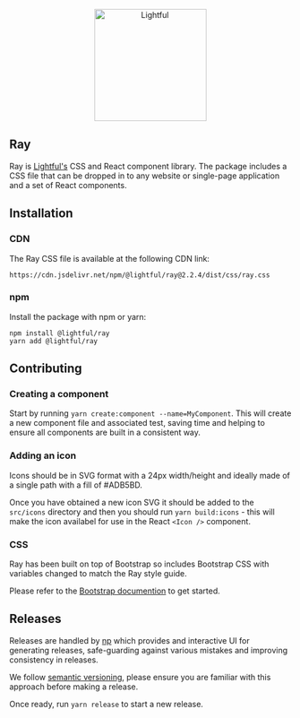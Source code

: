 <p align="center">
  <a href="https://lightful.com">
    <img src="https://assets.lightful.com/platform/brand/logo_purple.png" alt="Lightful" width="200">
  </a>
</p>

## Ray

Ray is [Lightful's](https://www.lightful.com/) CSS and React component library. The package includes a CSS file that can be dropped in to any website or single-page application and a set of React components.

## Installation

### CDN

The Ray CSS file is available at the following CDN link:

```
https://cdn.jsdelivr.net/npm/@lightful/ray@2.2.4/dist/css/ray.css
```

### npm

Install the package with npm or yarn:

```
npm install @lightful/ray
yarn add @lightful/ray
```

## Contributing

### Creating a component

Start by running `yarn create:component --name=MyComponent`. This will create a new component file and associated test, saving time and helping to ensure all components are built in a consistent way.

### Adding an icon

Icons should be in SVG format with a 24px width/height and ideally made of a single path with a fill of #ADB5BD.

Once you have obtained a new icon SVG it should be added to the `src/icons` directory and then you should run `yarn build:icons` - this will make the icon availabel for use in the React `<Icon />` component.

### CSS

Ray has been built on top of Bootstrap so includes Bootstrap CSS with variables changed to match the Ray style guide.

Please refer to the [Bootstrap documention](https://getbootstrap.com/docs/4.1/getting-started/introduction/) to get started.

## Releases

Releases are handled by [np](https://github.com/sindresorhus/np) which provides and interactive UI for generating releases, safe-guarding against various mistakes and improving consistency in releases.

We follow [semantic versioning](https://docs.npmjs.com/about-semantic-versioning), please ensure you are familiar with this approach before making a release.

Once ready, run `yarn release` to start a new release.
